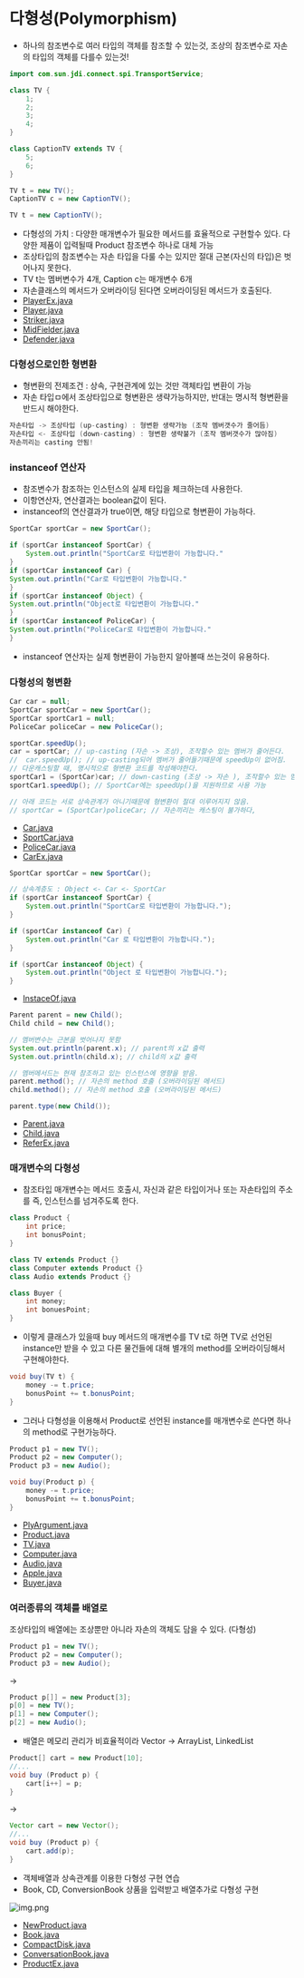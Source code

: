 # 다형성(Polymorphism)
- 하나의 참조변수로 여러 타입의 객체를 참조할 수 있는것, 조상의 참조변수로 자손의 타입의 객체를 다를수 있는것!

```java
import com.sun.jdi.connect.spi.TransportService;

class TV {
    1;
    2;
    3;
    4;
}

class CaptionTV extends TV {
    5;
    6;
}

TV t = new TV();
CaptionTV c = new CaptionTV();

TV t = new CaptionTV();
```
- 다형성의 가치 : 다양한 매개변수가 필요한 메서드를 효율적으로 구현할수 있다.  다양한 제품이 입력될때 Product 참조변수 하나로 대체 가능
- 조상타입의 참조변수는 자손 타입을 다룰 수는 있지만 절대 근본(자신의 타입)은 벗어나지 못한다.
- TV t는 멤버변수가 4개, Caption c는 매개변수 6개
- 자손클래스의 메서드가 오버라이딩 된다면 오버라이딩된 메서드가 호출된다.
- [PlayerEx.java](PlayerEx.java)
- [Player.java](Player.java)
- [Striker.java](Striker.java)
- [MidFielder.java](MidFielder.java)
- [Defender.java](Defender.java)

### 다형성으로인한 형변환
- 형변환의 전제조건 : 상속, 구현관계에 있는 것만 객체타입 변환이 가능
- 자손 타입ㅁ에서 조상타입으로 형변환은 생략가능하지만, 반대는 명시적 형변환을 반드시 해야한다.
```java
자손타입 -> 조상타입 (up-casting) : 형변환 생략가능 (조작 멤버갯수가 줄어듬)
자손타입 <- 조상타입 (down-casting) : 형변환 생략불가 (조작 멤버갯수가 많아짐)
자손끼리는 casting 안됨!
```

### instanceof 연산자
- 참조변수가 참조하는 인스턴스의 실제 타입을 체크하는데 사용한다.
- 이항연산자, 연산결과는 boolean값이 된다.
- instanceof의 연산결과가 true이면, 해당 타입으로 형변환이 가능하다.
```java
SportCar sportCar = new SportCar();

if (sportCar instanceof SportCar) {
    System.out.println("SportCar로 타입변환이 가능합니다."
}
if (sportCar instanceof Car) {
System.out.println("Car로 타입변환이 가능합니다."
}
if (sportCar instanceof Object) {
System.out.println("Object로 타입변환이 가능합니다."
}
if (sportCar instanceof PoliceCar) {
System.out.println("PoliceCar로 타입변환이 가능합니다."
}
```
- instanceof 연산자는 실제 형변환이 가능한지 알아볼때  쓰는것이 유용하다.

### 다형성의 형변환
```java
Car car = null;
SportCar sportCar = new SportCar();
SportCar sportCar1 = null;
PoliceCar policeCar = new PoliceCar();

sportCar.speedUp();
car = sportCar; // up-casting (자손 -> 조상), 조작할수 있는 멤버가 줄어든다.
//  car.speedUp(); // up-casting되어 멤버가 줄어들기때문에 speedUp이 없어짐.
// 다운캐스팅할 때, 명시적으로 형변환 코드를 작성해야한다.
sportCar1 = (SportCar)car; // down-casting (조상 -> 자손 ), 조작할수 있는 멤버가 늘어난다.
sportCar1.speedUp(); // SportCar에는 speedUp()을 지원하므로 사용 가능

// 아래 코드는 서로 상속관계가 아니기때문에 형변환이 절대 이루어지지 않음.
// sportCar = (SportCar)policeCar; // 자손끼리는 캐스팅이 불가하다,
```
- [Car.java](Car.java)
- [SportCar.java](SportCar.java)
- [PoliceCar.java](PoliceCar.java)
- [CarEx.java](CarEx.java)

```java
SportCar sportCar = new SportCar();

// 상속계층도 : Object <- Car <- SportCar
if (sportCar instanceof SportCar) {
    System.out.println("SportCar로 타입변환이 가능합니다.");
}

if (sportCar instanceof Car) {
    System.out.println("Car 로 타입변환이 가능합니다.");
}

if (sportCar instanceof Object) {
    System.out.println("Object 로 타입변환이 가능합니다.");
}
```
- [InstaceOf.java](InstanceOf.java)

```java
Parent parent = new Child();
Child child = new Child();

// 멤버변수는 근본을 벗어나지 못함
System.out.println(parent.x); // parent의 x값 출력
System.out.println(child.x); // child의 x값 출력

// 멤버메서드는 현재 참조하고 있는 인스턴스에 영향을 받음.
parent.method(); // 자손의 method 호출 (오버라이딩된 메서드)
child.method(); // 자손의 method 호출 (오버라이딩된 메서드)

parent.type(new Child());
```
- [Parent.java](Parent.java)
- [Child.java](Child.java)
- [ReferEx.java](ReferEx.java)


### 매개변수의 다형성
- 참조타입 매개변수는 메서드 호출시, 자신과 같은 타입이거나 또는 자손타입의 주소를 즉, 인스턴스를 넘겨주도록 한다.
```java
class Product {
    int price;
    int bonusPoint;
}

class TV extends Product {}
class Computer extends Product {}
class Audio extends Product {}

class Buyer {
    int money;
    int bonuesPoint;
}
```
- 이렇게 클래스가 있을때 buy 메서드의 매개변수를 TV t로 하면 TV로 선언된 instance만 받을 수 있고 다른 물건들에 대해 별개의 method를 오버라이딩해서 구현해야한다.
```java
void buy(TV t) {
    money -= t.price;
    bonusPoint += t.bonusPoint;
}
```
- 그러나 다형성을 이용해서 Product로 선언된 instance를 매개변수로 쓴다면 하나의 method로 구현가능하다.
```java
Product p1 = new TV();
Product p2 = new Computer();
Product p3 = new Audio();

void buy(Product p) {
    money -= t.price;
    bonusPoint += t.bonusPoint;
}
```
- [PlyArgument.java](PolyArgument.java)
- [Product.java](Product.java)
- [TV.java](TV.java)
- [Computer.java](Computer.java)
- [Audio.java](Audio.java)
- [Apple.java](Apple.java)
- [Buyer.java](Buyer.java)

### 여러종류의 객체를 배열로
조상타입의 배열에는 조상뿐만 아니라 자손의 객체도 담을 수 있다. (다형성)
```java
Product p1 = new TV();
Product p2 = new Computer();
Product p3 = new Audio();
```
-> 
```java
Product p[]] = new Product[3];
p[0] = new TV();
p[1] = new Computer();
p[2] = new Audio();
```
- 배열은 메모리 관리가 비효율적이라 Vector -> ArrayList, LinkedList
```java
Product[] cart = new Product[10];
//...
void buy (Product p) {
    cart[i++] = p;
}
```
-> 
```java
Vector cart = new Vector();
//...
void buy (Product p) {
    cart.add(p);
}
```
- 객체배열과 상속관계를 이용한 다형성 구현 연습
- Book, CD, ConversionBook 상품을 입력받고 배열추가로 다형성 구현

![img.png](img.png)
- [NewProduct.java](NewProduct.java)
- [Book.java](Book.java)
- [CompactDisk.java](CompactDisk.java)
- [ConversationBook.java](ConversationBook.java)
- [ProductEx.java](ProductEx.java)
